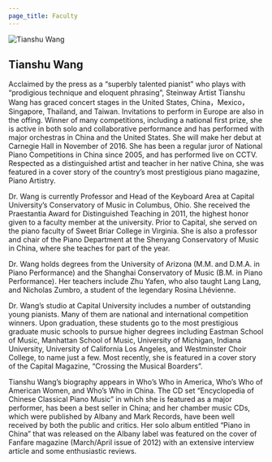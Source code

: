 ```yaml
---
page_title: Faculty
---
```


![Tianshu Wang](/img/tianshu-wang.jpg)

## Tianshu Wang

Acclaimed by the press as a “superbly talented pianist” who plays with “prodigious technique and eloquent phrasing”, Steinway Artist Tianshu Wang has graced concert stages in the United States, China，Mexico，Singapore, Thailand, and Taiwan. Invitations to perform in Europe are also in the offing. Winner of many competitions, including a national first prize, she is active in both solo and collaborative performance and has performed with major orchestras in China and the United States. She will make her debut at Carnegie Hall in November of 2016. She has been a regular juror of National Piano Competitions in China since 2005, and has performed live on CCTV. Respected as a distinguished artist and teacher in her native China, she was featured in a cover story of the country’s most prestigious piano magazine, Piano Artistry.

Dr. Wang is currently Professor and Head of the Keyboard Area at Capital University’s Conservatory of Music in Columbus, Ohio. She received the Praestantia Award for Distinguished Teaching in 2011, the highest honor given to a faculty member at the university.  Prior to Capital, she served on the piano faculty of Sweet Briar College in Virginia. She is also a professor and chair of the Piano Department at the Shenyang Conservatory of Music in China, where she teaches for part of the year.

Dr. Wang holds degrees from the University of Arizona (M.M. and D.M.A. in Piano Performance) and the Shanghai Conservatory of Music (B.M. in Piano Performance). Her teachers include Zhu Yafen, who also taught Lang Lang, and Nicholas Zumbro, a student of the legendary Rosina Lhévienne.

Dr. Wang’s studio at Capital University includes a number of outstanding young pianists. Many of them are national and international competition winners. Upon graduation, these students go to the most prestigious graduate music schools to pursue higher degrees including Eastman School of Music, Manhattan School of Music, University of Michigan, Indiana University, University of California Los Angeles, and Westminster Choir College, to name just a few. Most recently, she is featured in a cover story of the Capital Magazine, “Crossing the Musical Boarders”.
 
 Tianshu Wang’s biography appears in Who’s Who in America, Who’s Who of American Women, and Who’s Who in China. The CD set “Encyclopedia of Chinese Classical Piano Music” in which she is featured as a major performer, has been a best seller in China; and her chamber music CDs, which were published by Albany and Mark Records, have been well received by both the public and critics. Her solo album entitled “Piano in China” that was released on the Albany label was featured on the cover of Fanfare magazine (March/April issue of 2012) with an extensive interview article and some enthusiastic reviews.
